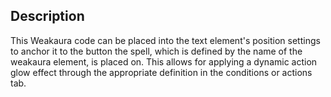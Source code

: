 ## Description

This Weakaura code can be placed into the text element's position settings to anchor it to the button the spell, which is defined by the name of the weakaura element, is placed on. This allows for applying a dynamic action glow effect through the appropriate definition in the conditions or actions tab.
